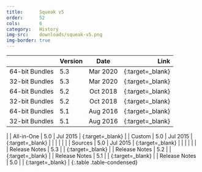 ```yaml
---
title:      Squeak v5
order:      52
cols:       6
category:   History
img-src:    downloads/squeak-v5.png
img-border: true
---
```


|                | Version   | Date     | Link                                                         |
| -------------- |:--------- |:--------:| ------------------------------------------------------------:|
| 64-bit Bundles | 5.3       | Mar 2020 | [<i class="fa fa-external-link"></i>][53_64]{:target=_blank} |
| 32-bit Bundles | 5.3       | Mar 2020 | [<i class="fa fa-external-link"></i>][53_32]{:target=_blank} |
| 64-bit Bundles | 5.2       | Oct 2018 | [<i class="fa fa-external-link"></i>][52_64]{:target=_blank} |
| 32-bit Bundles | 5.2       | Oct 2018 | [<i class="fa fa-external-link"></i>][52_32]{:target=_blank} |
| 64-bit Bundles | 5.1       | Aug 2016 | [<i class="fa fa-external-link"></i>][51_64]{:target=_blank} |
| 32-bit Bundles | 5.1       | Aug 2016 | [<i class="fa fa-external-link"></i>][51_32]{:target=_blank} |
|
| All-in-One     | 5.0       | Jul 2015 | [<i class="fa fa-download"></i>][50]{:target=_blank}         |
| Custom         | 5.0       | Jul 2015 | [<i class="fa fa-external-link"></i>][50]{:target=_blank}    |
|                |           |          |                                                              |
| Sources        | 5.0       | Jul 2015 | [<i class="fa fa-download"></i>][50s]{:target=_blank}        |
|                |           |          |                                                              |
| Release Notes  | 5.3       |          | [<i class="fa fa-external-link"></i>][53r]{:target=_blank}   |
| Release Notes  | 5.2       |          | [<i class="fa fa-external-link"></i>][52r]{:target=_blank}   |
| Release Notes  | 5.1       |          | [<i class="fa fa-external-link"></i>][51r]{:target=_blank}   |
| Release Notes  | 5.0       |          | [<i class="fa fa-external-link"></i>][50r]{:target=_blank}   |
{:.table .table-condensed}

[50]: https://files.squeak.org/5.0/Squeak5.0-15120-32bit/Squeak5.0-15120-32bit-All-in-One.zip
[50c]: https://files.squeak.org/5.0/Squeak5.0-15120-32bit/

[51_32]: https://files.squeak.org/5.1/Squeak5.1-16548-32bit/
[51_64]: https://files.squeak.org/5.1/Squeak5.1-16548-64bit/

[52_64]: https://files.squeak.org/5.2/Squeak5.2-18234-64bit/
[52_32]: https://files.squeak.org/5.2/Squeak5.2-18234-32bit/

[53_64]: https://files.squeak.org/5.3/Squeak5.3-19435-64bit/
[53_32]: https://files.squeak.org/5.3/Squeak5.3-19435-32bit/

[50s]: https://files.squeak.org/sources_files/SqueakV50.sources.gz

[53r]: https://github.com/squeak-smalltalk/squeak-app/blob/squeak-trunk/release-notes/5.3
[52r]: https://github.com/squeak-smalltalk/squeak-app/blob/squeak-trunk/release-notes/5.2
[51r]: https://github.com/squeak-smalltalk/squeak-app/blob/squeak-trunk/release-notes/5.1
[50r]: https://github.com/squeak-smalltalk/squeak-app/blob/squeak-trunk/release-notes/5.0
